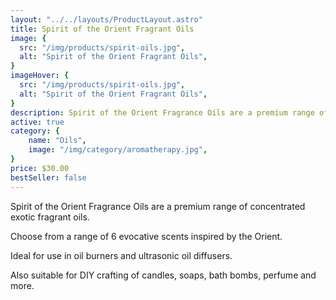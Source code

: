 ```yaml
---
layout: "../../layouts/ProductLayout.astro"
title: Spirit of the Orient Fragrant Oils
image: {
  src: "/img/products/spirit-oils.jpg",
  alt: "Spirit of the Orient Fragrant Oils",
}
imageHover: {
  src: "/img/products/spirit-oils.jpg",
  alt: "Spirit of the Orient Fragrant Oils",
}
description: Spirit of the Orient Fragrance Oils are a premium range of concentrated exotic fragrant oils.
active: true
category: {
    name: "Oils",
    image: "/img/category/aromatherapy.jpg",
}
price: $30.00
bestSeller: false
---
```


Spirit of the Orient Fragrance Oils are a premium range of concentrated exotic fragrant oils.

Choose from a range of 6 evocative scents inspired by the Orient.

Ideal for use in oil burners and ultrasonic oil diffusers.

Also suitable for DIY crafting of candles, soaps, bath bombs, perfume and more.